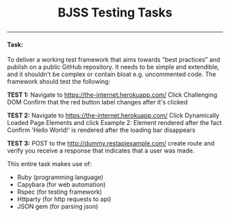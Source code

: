 # <p align="center"> BJSS Testing Tasks </p>
<hr>

#### Task:

To deliver a working test framework that aims towards "best practices" and publish on a public GitHub repository. It needs to be simple and extendible, and it shouldn't be complex or contain bloat e.g. uncommented code. The framework should test the following:

**TEST 1:**
Navigate to https://the-internet.herokuapp.com/
Click Challenging DOM
Confirm that the red button label changes after it's clicked

**TEST 2:**
Navigate to https://the-internet.herokuapp.com/
Click Dynamically Loaded Page Elements and click Example 2: Element rendered after the fact
Confirm 'Hello World!' is rendered after the loading bar disappears

**TEST 3:**
POST to the http://dummy.restapiexample.com/ create route and verify you receive a response that indicates that a user was made.


This entire task makes use of:

* Ruby (programming language)
* Capybara (for web automation)
* Rspec (for testing framework)
* Httparty (for http requests to api)
* JSON gem (for parsing json)
